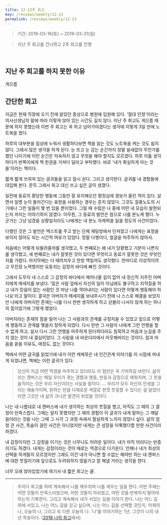 ```yaml
---
title: 12-13주 회고
key: /reviews/weekly/12-13
permalink: /reviews/weekly/12-13
---
```


> 기간: 2019-03-16(토) ~ 2019-03-31(일)

> 지난 주 회고를 건너뛰고 2주 회고를 진행
<br/>

<!--more-->

## 지난 주 회고를 하지 못한 이유

게으름

## 간단한 회고

지금은 현재 직장에 오기 전에 앓았던 증상으로 병원에 입원해 있다. '절대 안정'이라는 의사선생님의 말에 따라 이렇게 앉아 있는 시간도 길지 않다. 지난 주 회고도 게으름 때문에 하지 못했는데 이번 주 회고는 꼭 하고 넘어가야겠다는 생각에 이렇게 3일 만에 노트북을 켰다.

하루의 대부분을 침상에 누워서 생활하다보면 책을 읽는 것도 노트북을 켜는 것도 쉽지 않다. 그래서 많은 생각을 하게 된다. 눈 뜨고 눈 감는 순간까지 정말 쉴새없이 무언가를 했던 나이기에 이런 순간은 익숙하지 않고 무엇을 해야 할지도 모르겠다. 하루 이틀 생각하다가 반쪽이에게 책 한권을 가져다 달라고 부탁했다. 바로 '내가 확실하게 아는 것들'이라는 책이다.

짧게 짧게 쓰여져 있는 글귀들을 읽고 잠시 쉰다. 그리고 생각한다. 글귀를 내 경험들에 대입해 본다. 문득 그래서 회고 대신 쓰고 싶은 글이 생겼다.

일전에 동료의 황당한 행동에 그동안 잘 유지해오던 평정심에 경보가 울린 적이 있다. 살면서 일명 눈이 돌아간다는 표현을 사용하는 경우는 흔치 않았다. 그것도 질풍노도의 시기에나 그런 일들이 몇 번 있을 뿐이었다. 그럴 때 수많은 나 중에 어떤 내 모습이 발현되는지 까지는 이야기하지 않겠다. 아무튼, 그 동료의 발언은 참으로 나를 분노케 했다. 누군가는 그냥 넘겼을 상황일지라도 나에게는 내 분노 자제력을 잃을 정도의 사건이었다.

다행인 것은 그 발언은 텍스트를 주고 받는 단체 채팅방에서 던져졌고 나에게는 표정을 보이지 않아도 되는 시간적 여유가 있었다. 정말 다행이다, 얼굴을 마주하지 않아서.

처음에는 어떻게 되돌려줄까를 생각했고, 두 번째로는 왜 내가 당황했고 기분이 나쁜지를 생각했고, 세 번째로는 내가 잘못한 것이 있다면 무엇이고 동료가 잘못한 것은 무엇인지를 가렸다. 마지막에는 다 때려치우고 한방 맥일까도 생각했다. 한마디로 이성적이려고 무진장 노력했지만 요동치는 감정의 바다에 빠진 것이다.

그래서 도무지 내 스스로 그 감정의 바다에서 헤어나올 길이 없어 내 정신적 지주인 아버지에게 메세지를 보냈다. '많은 사람 앞에서 자신의 일이 아님에도 불구하고 지적질을 하고 내가 믿음이 없는 사람인 것 마냥 나를 깍아내리는 사람이 있다면 어떻게 행동해야 하나요'라고 말이다. 결국은 아버지가 메세지를 보내주시기 전에 나 스스로 해결을 보았지만 나에게 아버지란 존재는 나를 다시 한번 생각하게 하고 섣불리 나서지 않게 하는 하나의 힘이었기에 그렇게 했었다.

아버지라는 존재의 힘을 빌어 나는 그 사람과의 관계를 규정지을 수 있었고 앞으로 어떻게 행동하고 관계를 맺을지 정하게 되었다. 다시 한번 그 사람이 나에게 그런 언행을 할 수 없게 하고, 설사 다시 그런 언행을 마주하게 된다하더라도 침묵하고 마음과 눈길을 주지 않는 것이 내 결심이었다. 그 사람을 내 바운더리에서 아웃해버리는 것이다. 힘과 마음을 쏟을 이유도, 애정도, 없는 것이다.

책에서 어떤 글귀를 읽었기에 내가 이런 케케묵은 내 인간관계 이야기를 이 시점에 꺼내게 되었냐면, 책에는 이런 글귀가 있다.

> 당신이 지금 어떤 역경을 마주하고 있더라도 이 점만은 꼭 기억하길 바란다. 삶이라는 캔버스는 매일 우리가 겪는 경험과 행동, 반응과 감정으로 채워지며, 그 붓을 움직이는 것은 우리 자신이라는 사실을 말이다. ... 우리가 모두 자신의 인생을 그리는 예술가이며, 원하는 만큼 다채로운 색깔로 한껏 붓질할 수 있다는 걸 알았더라면 그것은 내 삶의 크나큰 발견이 되었을 것이다.

나는 내 나름대로 내 캔버스에 내가 생각하는 최상의 붓질을 했고, 아직도 그 때의 그 결정이 만족스럽다. 그때는 알지 못했지만 그 때의 경험이 이 글귀가 내게 말하는 그 깨달음이라는 것을 나는 그때 그 시각 그 과정 속에서 절실하게 느끼지 않았나 싶다. 삶의 엄청 큰 사건, 목숨이 걸린 사건은 아니었지만 내게는 큰 성장을 이룩했다할 만한 사건이라 하겠다.

내 감정이지만 그 감정을 이기는 것은 너무나도 어려운 일이다. 내가 아직 어리다는 반증이기도 하겠다. 내게는 감정이라는 것이 때로는 역경으로 다가온다. 언제나 내가 최상의 선택을 하게될지 모르겠지만 그래도 이건 내가 아니면 할 수없는 해야만 하는 내 캔퍼스에 대한 붓질이기에 앞으로도 두려워하지 않을거고 잘 해낼 거라는 생각을 한다.

너무 오래 앉아있었기에 여기서 내 짧은 회고는 끝.


----

> 주마다 회고를 하여 계속해서 나를 깨우치며 나를 세우는 일을 한다. 이번 주에는 어떤 것들이 만족스러웠으며, 어떤 것들이 아쉬웠고, 어떤 것을 반복하지 말아야 하는지 기록한다. 그리고 계속해서 내가 서있는 길을 이야기 한다. 나는 어느 길 위에 서있고, 나는 어느 길을 걷고 싶으며, 나는 어느 길을 선택할 것인지. 어제의 나, 오늘의 나, 그리고 또 다른 오늘의 나. ‘나’를 이야기하는 1년. 그것이 나의 내년 목표이다. ([2018 나의 회고](https://ssosso.github.io/2018/12/30/2018-%EB%82%98%EC%9D%98-%ED%9A%8C%EA%B3%A0.html)에서)
